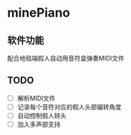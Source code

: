 # minePiano

## 软件功能
配合地毯端假人自动用音符盒弹奏MIDI文件

## TODO
- [ ] 解析MIDI文件
- [ ] 记录每个音符对应的假人头部偏转角度
- [ ] 自动控制假人转头
- [ ] 加入多声部支持
